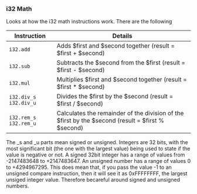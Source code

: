 ### i32 Math

Looks at how the i32 math instructions work. There are the following

|Instruction|Details|
|---|---|
|`i32.add`|Adds $first and $second together (result = $first + $second)|
|`i32.sub`|Subtracts the $second from the $first (result = $first - $second)|
|`i32.mul`|Multiplies $first and $second together (result = $first * $second)|
|`i32.div_s` `i32.div_u`|Divides the $first by the $second (result = $first / $second)|
|`i32.rem_s` `i32.rem_u`|Calculates the remainder of the division of the $first by the $second (result = $first % $second)|

The _s and _u parts mean signed or unsigned. Integers are 32 bits, with the most significant bit (the one with the largest value) being used to state if the value is negative or not. A signed 32bit integer has a range of values from -2147483648 to +2147483647. An unsigned number has a range of values 0 to +4294967295. This does mean that, if you pass the value -1 to an unsigned compare instruction, then it will see it as 0xFFFFFFFF, the largest unsiged integer value. Therefore becareful around signed and unsigned numbers.